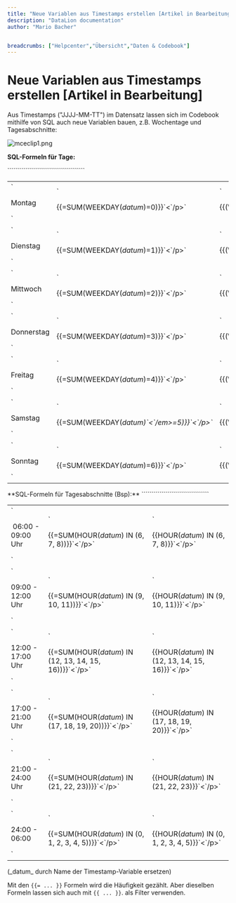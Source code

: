 ```yaml
---
title: "Neue Variablen aus Timestamps erstellen [Artikel in Bearbeitung]"
description: "DataLion documentation"
author: "Mario Bacher"


breadcrumbs: ["Helpcenter","Übersicht","Daten & Codebook"]
---
```


# Neue Variablen aus Timestamps erstellen [Artikel in Bearbeitung]

Aus Timestamps ("JJJJ-MM-TT") im Datensatz lassen sich im Codebook mithilfe von SQL auch neue Variablen bauen, z.B. Wochentage und Tagesabschnitte:

![mceclip1.png](/img/86016042.png)

**SQL-Formeln für Tage:**

<table data-layout="default" data-local-id="8ba3e466-5c03-4e63-ad2b-c4ef63d3bbde" class="confluenceTable"`>`<tbody><tr><td class="confluenceTd"`>`<p>Montag</p>`</td>`<td class="confluenceTd"`>`<p>{{=SUM(WEEKDAY(<em>datum</em>)=0)}}`<`/p>`</td>`<td class="confluenceTd"`>`<p>{{(WEEKDAY(<em>datum</em>)=0)}}`<`/p>`</td>``</tr>`<tr><td class="confluenceTd"`>`<p>Dienstag</p>`</td>`<td class="confluenceTd"`>`<p>{{=SUM(WEEKDAY(<em>datum</em>)=1)}}`<`/p>`</td>`<td class="confluenceTd"`>`<p>{{(WEEKDAY(<em>datum</em>)=1)}}`<`/p>`</td>``</tr>`<tr><td class="confluenceTd"`>`<p>Mittwoch</p>`</td>`<td class="confluenceTd"`>`<p>{{=SUM(WEEKDAY(<em>datum</em>)=2)}}`<`/p>`</td>`<td class="confluenceTd"`>`<p>{{(WEEKDAY(<em>datum</em>)=2)}}`<`/p>`</td>``</tr>`<tr><td class="confluenceTd"`>`<p>Donnerstag</p>`</td>`<td class="confluenceTd"`>`<p>{{=SUM(WEEKDAY(<em>datum</em>)=3)}}`<`/p>`</td>`<td class="confluenceTd"`>`<p>{{(WEEKDAY(<em>datum</em>)=3)}}`<`/p>`</td>``</tr>`<tr><td class="confluenceTd"`>`<p>Freitag</p>`</td>`<td class="confluenceTd"`>`<p>{{=SUM(WEEKDAY(<em>datum</em>)=4)}}`<`/p>`</td>`<td class="confluenceTd"`>`<p>{{(WEEKDAY(<em>datum</em>)=4)}}`<`/p>`</td>``</tr>`<tr><td class="confluenceTd"`>`<p>Samstag</p>`</td>`<td class="confluenceTd"`>`<p>{{=SUM(WEEKDAY(<em>datum)`<`/em>=5)}}`<`/p>`</td>`<td class="confluenceTd"`>`<p>{{(WEEKDAY(<em>datum</em>)=5)}}`<`/p>`</td>``</tr>`<tr><td class="confluenceTd"`>`<p>Sonntag</p>`</td>`<td class="confluenceTd"`>`<p>{{=SUM(WEEKDAY(<em>datum</em>)=6)}}`<`/p>`</td>`<td class="confluenceTd"`>`<p>{{(WEEKDAY(<em>datum</em>)=6)}}`<`/p>`</td>``</tr>``</tbody>``</table>
**SQL-Formeln für Tagesabschnitte (Bsp):**

<table data-layout="default" data-local-id="79088875-4ffc-4f3d-8f17-6bc8e2c0da32" class="confluenceTable"`>`<tbody><tr><td class="confluenceTd"`>`<p>&nbsp;06:00 - 09:00 Uhr</p>`</td>`<td class="confluenceTd"`>`<p>{{=SUM(HOUR(<em>datum</em>) IN (6, 7, 8))}}`<`/p>`</td>`<td class="confluenceTd"`>`<p>{{HOUR(<em>datum</em>) IN (6, 7, 8)}}`<`/p>`</td>``</tr>`<tr><td class="confluenceTd"`>`<p>09:00 - 12:00 Uhr</p>`</td>`<td class="confluenceTd"`>`<p>{{=SUM(HOUR(<em>datum</em>) IN (9, 10, 11))}}`<`/p>`</td>`<td class="confluenceTd"`>`<p>{{HOUR(<em>datum</em>) IN (9, 10, 11)}}`<`/p>`</td>``</tr>`<tr><td class="confluenceTd"`>`<p>12:00 - 17:00 Uhr</p>`</td>`<td class="confluenceTd"`>`<p>{{=SUM(HOUR(<em>datum</em>) IN (12, 13, 14, 15, 16))}}`<`/p>`</td>`<td class="confluenceTd"`>`<p>{{HOUR(<em>datum</em>) IN (12, 13, 14, 15, 16)}}`<`/p>`</td>``</tr>`<tr><td class="confluenceTd"`>`<p>17:00 - 21:00 Uhr</p>`</td>`<td class="confluenceTd"`>`<p>{{=SUM(HOUR(<em>datum</em>) IN (17, 18, 19, 20))}}`<`/p>`</td>`<td class="confluenceTd"`>`<p>{{HOUR(<em>datum</em>) IN (17, 18, 19, 20)}}`<`/p>`</td>``</tr>`<tr><td class="confluenceTd"`>`<p>21:00 - 24:00 Uhr</p>`</td>`<td class="confluenceTd"`>`<p>{{=SUM(HOUR(<em>datum</em>) IN (21, 22, 23))}}`<`/p>`</td>`<td class="confluenceTd"`>`<p>{{HOUR(<em>datum</em>) IN (21, 22, 23)}}`<`/p>`</td>``</tr>`<tr><td class="confluenceTd"`>`<p>24:00 - 06:00</p>`</td>`<td class="confluenceTd"`>`<p>{{=SUM(HOUR(<em>datum</em>) IN (0, 1, 2, 3, 4, 5))}}`<`/p>`</td>`<td class="confluenceTd"`>`<p>{{HOUR(<em>datum</em>) IN (0, 1, 2, 3, 4, 5)}}`<`/p>`</td>``</tr>``</tbody>``</table>
(_datum_ durch Name der Timestamp-Variable ersetzen)

Mit den `{{= ... }}` Formeln wird die Häufigkeit gezählt. Aber dieselben Formeln lassen sich auch mit `{{ ... }}`. als Filter verwenden.
